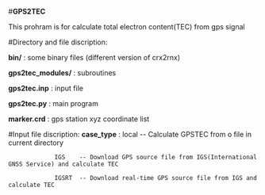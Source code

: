 #__GPS2TEC__

This prohram is for calculate total electron content(TEC) from gps signal



#Directory and file discription:

__bin/__  : some binary files (different version of crx2rnx)

__gps2tec_modules/__  : subroutines



__gps2tec.inp__ :  input file 

__gps2tec.py__  : main program 

__marker.crd__  : gps station xyz coordinate list 

#Input file discription:
__case_type__  : local  -- Calculate GPSTEC from o file in current directory

                 IGS    -- Download GPS source file from IGS(International GNSS Service) and calculate TEC
                        
                 IGSRT  -- Download real-time GPS source file from IGS and calculate TEC
